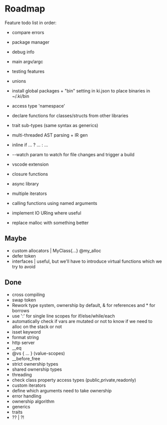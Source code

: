 
# Roadmap

Feature todo list in order:

- compare errors
- package manager
- debug info
- main argv/argc
- testing features

- unions
- install global packages + "bin" setting in ki.json to place binaries in ~/.ki/bin
- access type 'namespace'
- declare functions for classes/structs from other libraries
- trait sub-types (same syntax as generics)
- multi-threaded AST parsing + IR gen
- inline if ... ? ... : ...
- --watch param to watch for file changes and trigger a build
- vscode extension
- closure functions
- async library
- multiple iterators
- calling functions using named arguments
- implement IO URing where useful
- replace malloc with something better

## Maybe

- custom allocators | MyClass{...} @my_alloc
- defer token
- interfaces | useful, but we'll have to introduce virtual functions which we try to avoid

## Done

- cross compiling
- swap token
- Rework type system, ownership by default, & for references and * for borrows
- use ':' for single line scopes for if/else/while/each
- automatically check if vars are mutated or not to know if we need to alloc on the stack or not
- isset keyword
- format string
- http server
- __eq
- @vs { ... } (value-scopes)
- __before_free
- strict ownership types
- shared ownership types
- threading
- check class property access types (public,private,readonly)
- custom iterators
- define which arguments need to take ownership
- error handling
- ownership algorithm
- generics
- traits
- ?? | ?!
